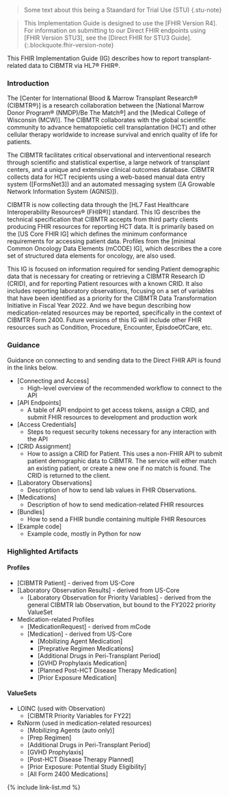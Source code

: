 > Some text about this being a Staandard for Trial Use (STU)
{.stu-note}

> This Implementation Guide is designed to use the [FHIR Version R4]. 
> For information on submitting to our Direct FHIR endpoints using [FHIR Version STU3], see the 
> [Direct FHIR for STU3 Guide].
{:.blockquote.fhir-version-note}
 
This FHIR Implementation Guide (IG) describes how to report transplant-related data to CIBMTR via HL7&#174; FHIR&#174;.   
  
### Introduction
  
The [Center for International Blood &amp; Marrow Transplant Research® (CIBMTR®)]
is a research collaboration between the [National Marrow Donor Program® (NMDP)/Be The Match®]
and the [Medical College of Wisconsin (MCW)]. 
The CIBMTR collaborates with the global scientific community to advance hematopoietic cell 
transplantation (HCT) and other cellular therapy worldwide to increase survival and enrich 
quality of life for patients. 


The CIBMTR facilitates critical observational and interventional research through scientific 
and statistical expertise, a large network of transplant centers, and a unique and extensive clinical outcomes database.
CIBMTR collects data for HCT recipients using a web-based manual data entry system 
([FormsNet3]) 
and an automated messaging system 
([A Growable Network Information System (AGNIS)]).


CIBMTR is now collecting data through the [HL7 Fast Healthcare Interoperability Resources&#174; (FHIR&#174;)] standard. 
This IG describes the technical specification that CIBMTR accepts from third party clients producing FHIR resources for reporting HCT data.
It is primarily based on the [US Core FHIR IG] which defines the minimum conformance 
requirements for accessing patient data. Profiles from the [minimal Common Oncology Data Elements (mCODE) IG], which describes 
the a core set of structured data elements for oncology, are also used.


This IG is focused on information required for sending Patient demographic data that is necessary for creating or retrieving a CIBMTR 
Research ID (CRID), and for reporting Patient resources with a known CRID. It also includes reporting laboratory observations,
focusing on a set of variables that have been identified as a priority for the CIBMTR Data Transformation Initiative in Fiscal Year 2022. And we have 
begun describing how medication-related resources may be reported, specifically in the context of CIBMTR Form 2400. Future versions of this IG will include
other FHIR resources such as Condition, Procedure, Encounter, EpisdoeOfCare, etc.
  

### Guidance
Guidance on connecting to and sending data to the Direct FHIR API is found in the links below.

* [Connecting and Access]
  * High-level overview of the recommended workflow to connect to the API
* [API Endpoints]
  * A table of API endpoint to get access tokens, assign a CRID, and submit FHIR resources to development and production work
* [Access Credentials]
  * Steps to request security tokens necessary for any interaction with the API
* [CRID Assignment]
  * How to assign a CRID for Patient. This uses a non-FHIR API to submit patient demographic data to CIBMTR. The service will either match an existing patient, or create a new one if no match is found. The CRID is returned to the client.
* [Laboratory Observations]
  * Description of how to send lab values in FHIR Observations.
* [Medications]
  * Description of how to send medication-related FHIR resources 
* [Bundles]
  * How to send a FHIR bundle containing multiple FHIR Resources
* [Example code]
  * Example code, mostly in Python for now

### Highlighted Artifacts

#### Profiles

* [CIBMTR Patient] - derived from US-Core
* [Laboratory Observation Results] - derived from US-Core
  * [Laboratory Observation for Priority Variables] - derived from the general CIBMTR lab Observation, but bound to the FY2022 priority ValueSet
* Medication-related Profiles
  * [MedicationRequest] - derived from mCode
  * [Medication] - derived from US-Core
    * [Mobilizing Agent Medication]
    * [Preprative Regimen Medications]
    * [Additional Drugs in Peri-Transplant Period]
    * [GVHD Prophylaxis Medication]
    * [Planned Post-HCT Disease Therapy Medication]
    * [Prior Exposure Medication]


#### ValueSets
* LOINC (used with Observation)
  * [CIBMTR Priority Variables for FY22]
* RxNorm (used in medication-related resources)
  * [Mobilizing Agents (auto only)]
  * [Prep Regimen]
  * [Additional Drugs in Peri-Transplant Period]
  * [GVHD Prophylaxis]
  * [Post-HCT Disease Therapy Planned]
  * [Prior Exposure: Potential Study Eligibility]
  * [All Form 2400 Medications]

{% include link-list.md %}